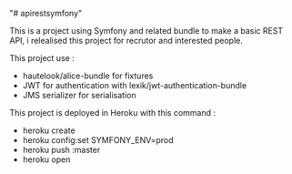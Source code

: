 "# apirestsymfony" 

This is a project using Symfony and related bundle to make a basic REST API, 
i relealised this project for recrutor and interested people.

This project use :
- hautelook/alice-bundle for fixtures
- JWT for authentication with lexik/jwt-authentication-bundle
- JMS serializer for serialisation


This project is deployed in Heroku with this command :
- heroku create
- heroku config:set SYMFONY_ENV=prod
- heroku push <branch-name>:master
- heroku open 
